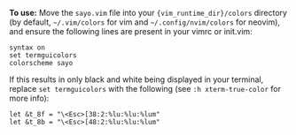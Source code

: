 **To use:** Move the `sayo.vim` file into your `{vim_runtime_dir}/colors` directory (by default, `~/.vim/colors` for vim and `~/.config/nvim/colors` for neovim), and ensure the following lines are present in your vimrc or init.vim:

```
syntax on
set termguicolors
colorscheme sayo
```

If this results in only black and white being displayed in your terminal, replace `set termguicolors` with the following (see `:h xterm-true-color` for more info):

```
let &t_8f = "\<Esc>[38:2:%lu:%lu:%lum"
let &t_8b = "\<Esc>[48:2:%lu:%lu:%lum"
```
